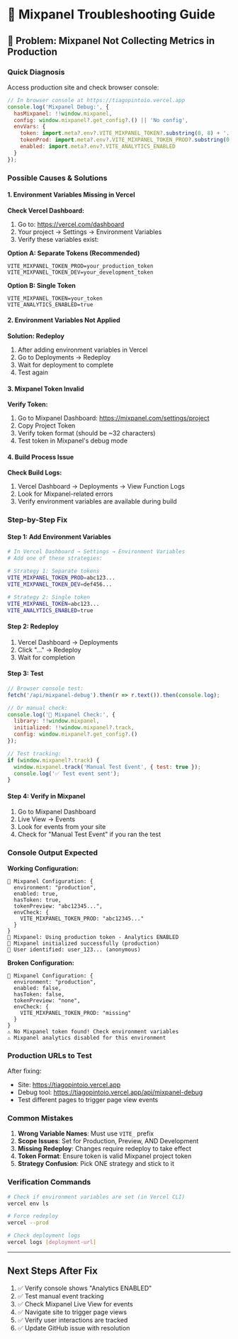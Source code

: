 # 🔧 Mixpanel Troubleshooting Guide

## 🚨 Problem: Mixpanel Not Collecting Metrics in Production

### Quick Diagnosis

Access production site and check browser console:
```javascript
// In browser console at https://tiagopintoio.vercel.app
console.log('Mixpanel Debug:', {
  hasMixpanel: !!window.mixpanel,
  config: window.mixpanel?.get_config?.() || 'No config',
  envVars: {
    token: import.meta?.env?.VITE_MIXPANEL_TOKEN?.substring(0, 8) + '...',
    tokenProd: import.meta?.env?.VITE_MIXPANEL_TOKEN_PROD?.substring(0, 8) + '...',
    enabled: import.meta?.env?.VITE_ANALYTICS_ENABLED
  }
});
```

### Possible Causes & Solutions

#### 1. Environment Variables Missing in Vercel

**Check Vercel Dashboard:**
1. Go to: https://vercel.com/dashboard
2. Your project → Settings → Environment Variables
3. Verify these variables exist:

**Option A: Separate Tokens (Recommended)**
```
VITE_MIXPANEL_TOKEN_PROD=your_production_token
VITE_MIXPANEL_TOKEN_DEV=your_development_token
```

**Option B: Single Token**
```
VITE_MIXPANEL_TOKEN=your_token
VITE_ANALYTICS_ENABLED=true
```

#### 2. Environment Variables Not Applied

**Solution: Redeploy**
1. After adding environment variables in Vercel
2. Go to Deployments → Redeploy
3. Wait for deployment to complete
4. Test again

#### 3. Mixpanel Token Invalid

**Verify Token:**
1. Go to Mixpanel Dashboard: https://mixpanel.com/settings/project
2. Copy Project Token
3. Verify token format (should be ~32 characters)
4. Test token in Mixpanel's debug mode

#### 4. Build Process Issue

**Check Build Logs:**
1. Vercel Dashboard → Deployments → View Function Logs
2. Look for Mixpanel-related errors
3. Verify environment variables are available during build

### Step-by-Step Fix

#### Step 1: Add Environment Variables
```bash
# In Vercel Dashboard → Settings → Environment Variables
# Add one of these strategies:

# Strategy 1: Separate tokens
VITE_MIXPANEL_TOKEN_PROD=abc123...
VITE_MIXPANEL_TOKEN_DEV=def456...

# Strategy 2: Single token  
VITE_MIXPANEL_TOKEN=abc123...
VITE_ANALYTICS_ENABLED=true
```

#### Step 2: Redeploy
1. Vercel Dashboard → Deployments
2. Click "..." → Redeploy
3. Wait for completion

#### Step 3: Test
```javascript
// Browser console test:
fetch('/api/mixpanel-debug').then(r => r.text()).then(console.log);

// Or manual check:
console.log('🔧 Mixpanel Check:', {
  library: !!window.mixpanel,
  initialized: !!window.mixpanel?.track,
  config: window.mixpanel?.get_config?.()
});

// Test tracking:
if (window.mixpanel?.track) {
  window.mixpanel.track('Manual Test Event', { test: true });
  console.log('✅ Test event sent');
}
```

#### Step 4: Verify in Mixpanel
1. Go to Mixpanel Dashboard
2. Live View → Events
3. Look for events from your site
4. Check for "Manual Test Event" if you ran the test

### Console Output Expected

**Working Configuration:**
```
🔧 Mixpanel Configuration: {
  environment: "production",
  enabled: true,
  hasToken: true,
  tokenPreview: "abc12345...",
  envCheck: {
    VITE_MIXPANEL_TOKEN_PROD: "abc12345..."
  }
}
🎯 Mixpanel: Using production token - Analytics ENABLED
🎯 Mixpanel initialized successfully (production)
👤 User identified: user_123... (anonymous)
```

**Broken Configuration:**
```
🔧 Mixpanel Configuration: {
  environment: "production", 
  enabled: false,
  hasToken: false,
  tokenPreview: "none",
  envCheck: {
    VITE_MIXPANEL_TOKEN_PROD: "missing"
  }
}
⚠️ No Mixpanel token found! Check environment variables
⚠️ Mixpanel analytics disabled for this environment
```

### Production URLs to Test

After fixing:
- Site: https://tiagopintoio.vercel.app
- Debug tool: https://tiagopintoio.vercel.app/api/mixpanel-debug
- Test different pages to trigger page view events

### Common Mistakes

1. **Wrong Variable Names**: Must use `VITE_` prefix
2. **Scope Issues**: Set for Production, Preview, AND Development
3. **Missing Redeploy**: Changes require redeploy to take effect
4. **Token Format**: Ensure token is valid Mixpanel project token
5. **Strategy Confusion**: Pick ONE strategy and stick to it

### Verification Commands

```bash
# Check if environment variables are set (in Vercel CLI)
vercel env ls

# Force redeploy
vercel --prod

# Check deployment logs
vercel logs [deployment-url]
```

---

## Next Steps After Fix

1. ✅ Verify console shows "Analytics ENABLED"
2. ✅ Test manual event tracking
3. ✅ Check Mixpanel Live View for events
4. ✅ Navigate site to trigger page views
5. ✅ Verify user interactions are tracked
6. ✅ Update GitHub issue with resolution